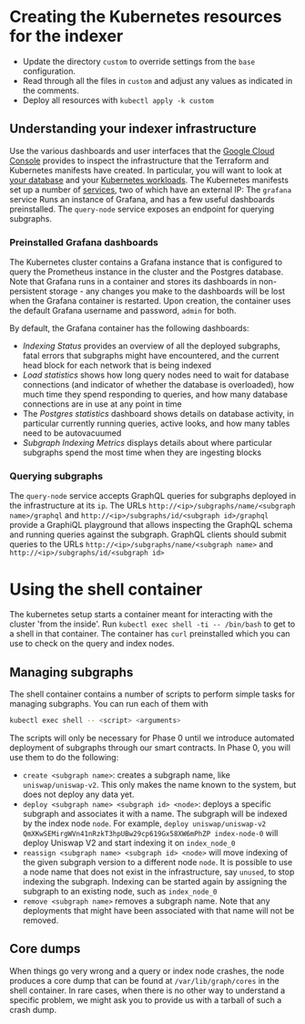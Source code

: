# Creating the Kubernetes resources for the indexer

* Update the directory `custom` to override settings from the `base`
 configuration.
* Read through all the files in `custom` and adjust any values as indicated
  in the comments.
* Deploy all resources with `kubectl apply -k custom`

##  Understanding your indexer infrastructure

Use the various dashboards and user interfaces that the [Google Cloud
Console](https://console.cloud.google.com/) provides to inspect the
infrastructure that the Terraform and Kubernetes manifests have created. In
particular, you will want to look at [your
database](https://console.cloud.google.com/sql/instances) and your
[Kubernetes
workloads](https://console.cloud.google.com/kubernetes/workload). The
Kubernetes manifests set up a number of
[services](https://console.cloud.google.com/kubernetes/discovery), two of
which have an external IP: The `grafana` service Runs an instance of
Grafana, and has a few useful dashboards preinstalled. The `query-node`
service exposes an endpoint for querying subgraphs.

### Preinstalled Grafana dashboards

The Kubernetes cluster contains a Grafana instance that is configured to
query the Prometheus instance in the cluster and the Postgres
database. Note that Grafana runs in a container and stores its dashboards
in non-persistent storage - any changes you make to the dashboards will be
lost when the Grafana container is restarted. Upon creation, the container
uses the default Grafana username and password, `admin` for both.

By default, the Grafana container has the following dashboards:

* _Indexing Status_ provides an overview of all the deployed subgraphs,
  fatal errors that subgraphs might have encountered, and the current head
  block for each network that is being indexed
* _Load statistics_ shows how long query nodes need to wait for database
  connections (and indicator of whether the database is overloaded), how
  much time they spend responding to queries, and how many database
  connections are in use at any point in time
* The _Postgres statistics_ dashboard shows details on database activity,
  in particular currently running queries, active looks, and how many
  tables need to be autovacuumed
* _Subgraph Indexing Metrics_ displays details about where particular
  subgraphs spend the most time when they are ingesting blocks

### Querying subgraphs

The `query-node` service accepts GraphQL queries for subgraphs deployed in
the infrastructure at its `ip`. The URLs `http://<ip>/subgraphs/name/<subgraph
name>/graphql` and `http://<ip>/subgraphs/id/<subgraph id>/graphql` provide
a GraphiQL playground that allows inspecting the GraphQL schema and running
queries against the subgraph. GraphQL clients should submit queries to
the URLs `http://<ip>/subgraphs/name/<subgraph name>` and
`http://<ip>/subgraphs/id/<subgraph id>`

# Using the shell container

The kubernetes setup starts a container meant for interacting with the
cluster 'from the inside'. Run `kubectl exec shell -ti -- /bin/bash` to get
to a shell in that container. The container has `curl` preinstalled which
you can use to check on the query and index nodes.

## Managing subgraphs

The shell container contains a number of scripts to perform simple tasks
for managing subgraphs. You can run each of them with
```bash
kubectl exec shell -- <script> <arguments>
```

The scripts will only be necessary for Phase 0 until we introduce
automated deployment of subgraphs through our smart contracts. In Phase 0,
you will use them to do the following:

* `create <subgraph name>`: creates a subgraph name, like
  `uniswap/uniswap-v2`. This only makes the name known to the system,
  but does not deploy any data yet.
* `deploy <subgraph name> <subgraph id> <node>`: deploys a specific
  subgraph and associates it with a name. The subgraph will be indexed by
  the index node `node`. For example, `deploy uniswap/uniswap-v2
  QmXKwSEMirgWVn41nRzkT3hpUBw29cp619Gx58XW6mPhZP index-node-0` will deploy
  Uniswap V2 and start indexing it on `index_node_0`
* `reassign <subgraph name> <subgraph id> <node>` will move indexing of the
  given subgraph version to a different node `node`. It is possible to use
  a node name that does not exist in the infrastructure, say `unused`, to
  stop indexing the subgraph. Indexing can be started again by assigning
  the subgraph to an existing node, such as `index_node_0`
* `remove <subgraph name>` removes a subgraph name. Note that any
  deployments that might have been associated with that name will not be
  removed.

## Core dumps

When things go very wrong and a query or index node crashes, the node
produces a core dump that can be found at `/var/lib/graph/cores` in the
shell container. In rare cases, when there is no other way to understand a
specific problem, we might ask you to provide us with a tarball of such a
crash dump.

